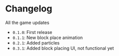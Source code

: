 # Changelog
All the game updates

- `0.1.0`: First release
- `0.1.1`: New block place animation
- `0.2.1`: Added particles
- `0.3.1`: Added block placing UI, not functional yet
